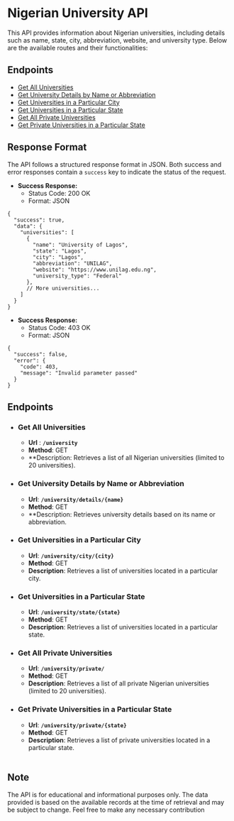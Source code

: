 # Nigerian University API

This API provides information about Nigerian universities, including details such as name, state, city, abbreviation, website, and university type. Below are the available routes and their functionalities:


## Endpoints

- [Get All Universities](#get-all-universities)
- [Get University Details by Name or Abbreviation](#get-university-details-by-name-or-abbreviation)
- [Get Universities in a Particular City](#get-universities-in-a-particular-city)
- [Get Universities in a Particular State](#get-universities-in-a-particular-state)
- [Get All Private Universities](#get-all-private-universities)
- [Get Private Universities in a Particular State](#get-private-universities-in-a-particular-state)

## Response Format

The API follows a structured response format in JSON. Both success and error responses contain a `success` key to indicate the status of the request.

- **Success Response:**
  - Status Code: 200 OK
  - Format: JSON

```
{
  "success": true,
  "data": {
    "universities": [
      {
        "name": "University of Lagos",
        "state": "Lagos",
        "city": "Lagos",
        "abbreviation": "UNILAG",
        "website": "https://www.unilag.edu.ng",
        "university_type": "Federal"
      },
      // More universities...
    ]
  }
}
```



- **Success Response:**
  - Status Code: 403 OK
  - Format: JSON

```
{
  "success": false,
  "error": {
    "code": 403,
    "message": "Invalid parameter passed"
  }
}
```

       

## Endpoints

- ### Get All Universities
    - **Url** : **`/university`**
    - **Method**: GET
    - **Description: Retrieves a list of all Nigerian universities (limited to 20 universities).

- ### Get University Details by Name or Abbreviation
    - **Url**: **`/university/details/{name}`**
    - **Method**: GET
    - **Description: Retrieves university details based on its name or abbreviation.

- ### Get Universities in a Particular City
    - **Url**: **`/university/city/{city}`**
    - **Method**: GET
    - **Description**: Retrieves a list of universities located in a particular city.
    
- ### Get Universities in a Particular State
    - **Url**: **`/university/state/{state}`**
    - **Method**: GET
    - **Description**: Retrieves a list of universities located in a particular state.
- ### Get All Private Universities
    - **Url**: **`/university/private/`**
    - **Method**: GET
    - **Description**: Retrieves a list of all private Nigerian universities (limited to 20 universities).
- ### Get Private Universities in a Particular State
    - **Url**: **`/university/private/{state}`**
    - **Method**: GET
    - **Description**: Retrieves a list of private universities located in a particular state.
    <br>
  
## Note
The API is for educational and informational purposes only.
The data provided is based on the available records at the time of retrieval and may be subject to change. Feel free to make any necessary contribution 
